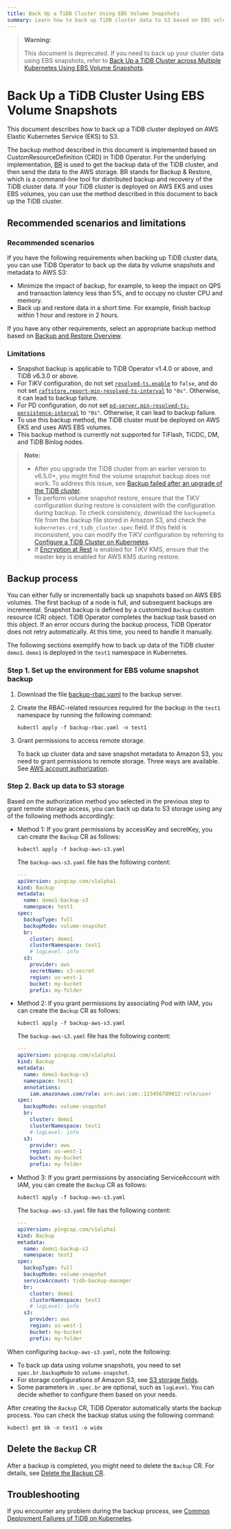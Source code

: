 ```yaml
---
title: Back Up a TiDB Cluster Using EBS Volume Snapshots
summary: Learn how to back up TiDB cluster data to S3 based on EBS volume snapshots using TiDB Operator.
---
```


> **Warning:**
>
> This document is deprecated. If you need to back up your cluster data using EBS snapshots, refer to [Back Up a TiDB Cluster across Multiple Kubernetes Using EBS Volume Snapshots](backup-by-ebs-snapshot-across-multiple-kubernetes.md).

# Back Up a TiDB Cluster Using EBS Volume Snapshots

This document describes how to back up a TiDB cluster deployed on AWS Elastic Kubernetes Service (EKS) to S3.

The backup method described in this document is implemented based on CustomResourceDefinition (CRD) in TiDB Operator. For the underlying implementation, [BR](https://docs.pingcap.com/tidb/stable/backup-and-restore-overview) is used to get the backup data of the TiDB cluster, and then send the data to the AWS storage. BR stands for Backup & Restore, which is a command-line tool for distributed backup and recovery of the TiDB cluster data. If your TiDB cluster is deployed on AWS EKS and uses EBS volumes, you can use the method described in this document to back up the TiDB cluster.

## Recommended scenarios and limitations

### Recommended scenarios

If you have the following requirements when backing up TiDB cluster data, you can use TiDB Operator to back up the data by volume snapshots and metadata to AWS S3:

- Minimize the impact of backup, for example, to keep the impact on QPS and transaction latency less than 5%, and to occupy no cluster CPU and memory.
- Back up and restore data in a short time. For example, finish backup within 1 hour and restore in 2 hours.

If you have any other requirements, select an appropriate backup method based on [Backup and Restore Overview](backup-restore-overview.md).

### Limitations

- Snapshot backup is applicable to TiDB Operator v1.4.0 or above, and TiDB v6.3.0 or above.
- For TiKV configuration, do not set [`resolved-ts.enable`](https://docs.pingcap.com/tidb/stable/tikv-configuration-file#enable-2) to `false`, and do not set [`raftstore.report-min-resolved-ts-interval`](https://docs.pingcap.com/tidb/stable/tikv-configuration-file#report-min-resolved-ts-interval-new-in-v600) to `"0s"`. Otherwise, it can lead to backup failure.
- For PD configuration, do not set [`pd-server.min-resolved-ts-persistence-interval`](https://docs.pingcap.com/tidb/stable/pd-configuration-file#min-resolved-ts-persistence-interval-new-in-v600) to `"0s"`. Otherwise, it can lead to backup failure.
- To use this backup method, the TiDB cluster must be deployed on AWS EKS and uses AWS EBS volumes.
- This backup method is currently not supported for TiFlash, TiCDC, DM, and TiDB Binlog nodes.

> **Note:**
>
> - After you upgrade the TiDB cluster from an earlier version to v6.5.0+, you might find the volume snapshot backup does not work. To address this issue, see [Backup failed after an upgrade of the TiDB cluster](backup-restore-faq.md#backup-failed-after-an-upgrade-of-the-tidb-cluster).
> - To perform volume snapshot restore, ensure that the TiKV configuration during restore is consistent with the configuration during backup. To check consistency, download the `backupmeta` file from the backup file stored in Amazon S3, and check the `kubernetes.crd_tidb_cluster.spec` field. If this field is inconsistent, you can modify the TiKV configuration by referring to [Configure a TiDB Cluster on Kubernetes](configure-a-tidb-cluster.md).
> - If [Encryption at Rest](https://docs.pingcap.com/tidb/stable/encryption-at-rest) is enabled for TiKV KMS, ensure that the master key is enabled for AWS KMS during restore.

## Backup process

You can either fully or incrementally back up snapshots based on AWS EBS volumes. The first backup of a node is full, and subsequent backups are incremental. Snapshot backup is defined by a customized `Backup` custom resource (CR) object. TiDB Operator completes the backup task based on this object. If an error occurs during the backup process, TiDB Operator does not retry automatically. At this time, you need to handle it manually.

The following sections exemplify how to back up data of the TiDB cluster `demo1`. `demo1` is deployed in the `test1` namespace in Kubernetes.

### Step 1. Set up the environment for EBS volume snapshot backup

1. Download the file [backup-rbac.yaml](https://github.com/pingcap/tidb-operator/blob/v1.5.4/manifests/backup/backup-rbac.yaml) to the backup server.

2. Create the RBAC-related resources required for the backup in the `test1` namespace by running the following command:

    ```shell
    kubectl apply -f backup-rbac.yaml -n test1
    ```

3. Grant permissions to access remote storage.

    To back up cluster data and save snapshot metadata to Amazon S3, you need to grant permissions to remote storage. Three ways are available. See [AWS account authorization](grant-permissions-to-remote-storage.md#aws-account-permissions).

### Step 2. Back up data to S3 storage

Based on the authorization method you selected in the previous step to grant remote storage access, you can back up data to S3 storage using any of the following methods accordingly:

+ Method 1: If you grant permissions by accessKey and secretKey, you can create the `Backup` CR as follows:

    ```shell
    kubectl apply -f backup-aws-s3.yaml
    ```

    The `backup-aws-s3.yaml` file has the following content:

    ```yaml
    ---
    apiVersion: pingcap.com/v1alpha1
    kind: Backup
    metadata:
      name: demo1-backup-s3
      namespace: test1
    spec:
      backupType: full
      backupMode: volume-snapshot
      br:
        cluster: demo1
        clusterNamespace: test1
        # logLevel: info
      s3:
        provider: aws
        secretName: s3-secret
        region: us-west-1
        bucket: my-bucket
        prefix: my-folder
    ```

+ Method 2: If you grant permissions by associating Pod with IAM, you can create the `Backup` CR as follows:

    ```shell
    kubectl apply -f backup-aws-s3.yaml
    ```

    The `backup-aws-s3.yaml` file has the following content:

    ```yaml
    ---
    apiVersion: pingcap.com/v1alpha1
    kind: Backup
    metadata:
      name: demo1-backup-s3
      namespace: test1
      annotations:
        iam.amazonaws.com/role: arn:aws:iam::123456789012:role/user
    spec:
      backupMode: volume-snapshot
      br:
        cluster: demo1
        clusterNamespace: test1
        # logLevel: info
      s3:
        provider: aws
        region: us-west-1
        bucket: my-bucket
        prefix: my-folder
    ```

+ Method 3: If you grant permissions by associating ServiceAccount with IAM, you can create the `Backup` CR as follows:

    ```shell
    kubectl apply -f backup-aws-s3.yaml
    ```

    The `backup-aws-s3.yaml` file has the following content:

    ```yaml
    ---
    apiVersion: pingcap.com/v1alpha1
    kind: Backup
    metadata:
      name: demo1-backup-s3
      namespace: test1
    spec:
      backupType: full
      backupMode: volume-snapshot
      serviceAccount: tidb-backup-manager
      br:
        cluster: demo1
        clusterNamespace: test1
        # logLevel: info
      s3:
        provider: aws
        region: us-west-1
        bucket: my-bucket
        prefix: my-folder
    ```

When configuring `backup-aws-s3.yaml`, note the following:

- To back up data using volume snapshots, you need to set `spec.br.backupMode` to `volume-snapshot`.
- For storage configurations of Amazon S3, see [S3 storage fields](backup-restore-cr.md#s3-storage-fields).
- Some parameters in `.spec.br` are optional, such as `logLevel`. You can decide whether to configure them based on your needs.

After creating the `Backup` CR, TiDB Operator automatically starts the backup process. You can check the backup status using the following command:

```shell
kubectl get bk -n test1 -o wide
```

## Delete the `Backup` CR

After a backup is completed, you might need to delete the `Backup` CR. For details, see [Delete the Backup CR](backup-restore-overview.md#delete-the-backup-cr).

## Troubleshooting

If you encounter any problem during the backup process, see [Common Deployment Failures of TiDB on Kubernetes](deploy-failures.md).
